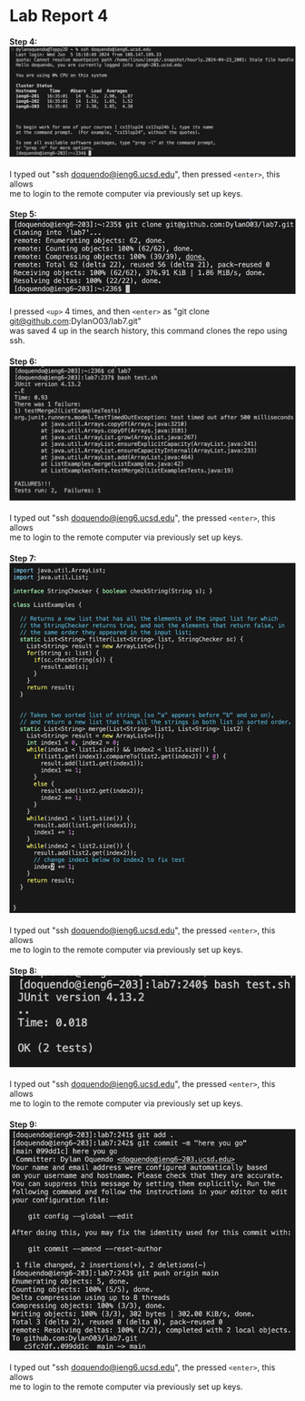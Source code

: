 # Lab Report 4
  #### Step 4: ![Step4](Step4.png)
  I typed out "ssh doquendo@ieng6.ucsd.edu", then pressed `<enter>`, this allows  
  me to login to the remote computer via previously set up keys.

  #### Step 5: ![Step5](Step5.png)
  I pressed `<up>` 4 times, and then `<enter>` as "git clone git@github.com:DylanO03/lab7.git"  
  was saved 4 up in the search history, this command clones the repo using ssh.

  #### Step 6: ![Step6](Step6.png)
  I typed out "ssh doquendo@ieng6.ucsd.edu", the pressed `<enter>`, this allows  
  me to login to the remote computer via previously set up keys.

  #### Step 7: ![Step7](Step7.png)
  I typed out "ssh doquendo@ieng6.ucsd.edu", the pressed `<enter>`, this allows  
  me to login to the remote computer via previously set up keys.

  #### Step 8: ![Step8](Step8.png)
  I typed out "ssh doquendo@ieng6.ucsd.edu", the pressed `<enter>`, this allows  
  me to login to the remote computer via previously set up keys.

  #### Step 9: ![Step9](Step9.png)
  I typed out "ssh doquendo@ieng6.ucsd.edu", the pressed `<enter>`, this allows  
  me to login to the remote computer via previously set up keys.
